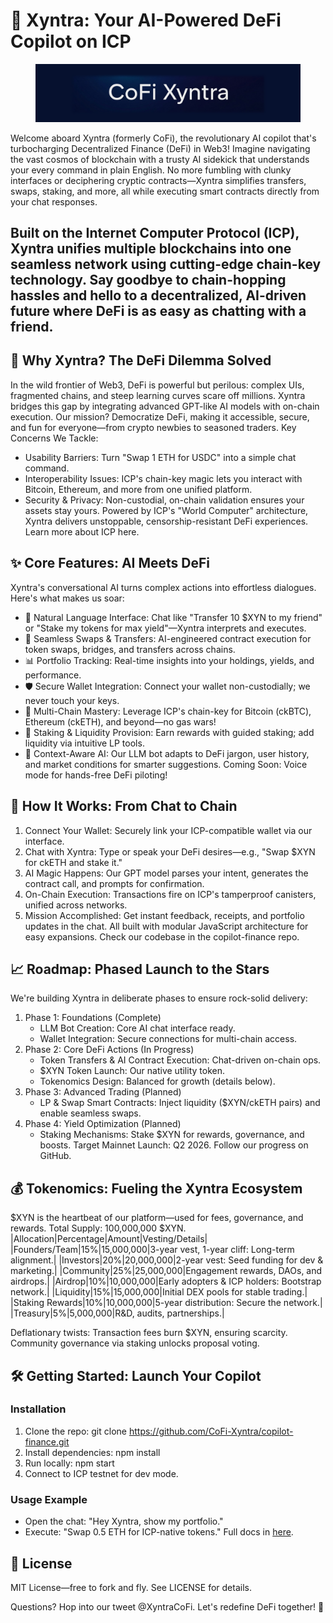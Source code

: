 # 🚀 Xyntra: Your AI-Powered DeFi Copilot on ICP

<figure><img src=".gitbook/assets/d44.png" alt=""><figcaption></figcaption></figure>

Welcome aboard Xyntra (formerly CoFi), the revolutionary AI copilot that's turbocharging Decentralized Finance (DeFi) in Web3! Imagine navigating the vast cosmos of blockchain with a trusty AI sidekick that understands your every command in plain English. No more fumbling with clunky interfaces or deciphering cryptic contracts—Xyntra simplifies transfers, swaps, staking, and more, all while executing smart contracts directly from your chat responses.

Built on the **Internet Computer Protocol (ICP)**, Xyntra unifies multiple blockchains into one seamless network using cutting-edge chain-key technology. Say goodbye to chain-hopping hassles and hello to a decentralized, AI-driven future where DeFi is as easy as chatting with a friend.
---

## 🌌 Why Xyntra? The DeFi Dilemma Solved
In the wild frontier of Web3, DeFi is powerful but perilous: complex UIs, fragmented chains, and steep learning curves scare off millions. Xyntra bridges this gap by integrating advanced GPT-like AI models with on-chain execution. Our mission? Democratize DeFi, making it accessible, secure, and fun for everyone—from crypto newbies to seasoned traders.
Key Concerns We Tackle:
- Usability Barriers: Turn "Swap 1 ETH for USDC" into a simple chat command.
- Interoperability Issues: ICP's chain-key magic lets you interact with Bitcoin, Ethereum, and more from one unified platform.
- Security & Privacy: Non-custodial, on-chain validation ensures your assets stay yours.
Powered by ICP's "World Computer" architecture, Xyntra delivers unstoppable, censorship-resistant DeFi experiences. Learn more about ICP here.

## ✨ Core Features: AI Meets DeFi
Xyntra's conversational AI turns complex actions into effortless dialogues. Here's what makes us soar:
- 💬 Natural Language Interface: Chat like "Transfer 10 $XYN to my friend" or "Stake my tokens for max yield"—Xyntra interprets and executes.
- 🔄 Seamless Swaps & Transfers: AI-engineered contract execution for token swaps, bridges, and transfers across chains.
- 📊 Portfolio Tracking: Real-time insights into your holdings, yields, and performance.
- 🛡️ Secure Wallet Integration: Connect your wallet non-custodially; we never touch your keys.
- 🔗 Multi-Chain Mastery: Leverage ICP's chain-key for Bitcoin (ckBTC), Ethereum (ckETH), and beyond—no gas wars!
- 🚀 Staking & Liquidity Provision: Earn rewards with guided staking; add liquidity via intuitive LP tools.
- 🧠 Context-Aware AI: Our LLM bot adapts to DeFi jargon, user history, and market conditions for smarter suggestions.
Coming Soon: Voice mode for hands-free DeFi piloting!

## 🛫 How It Works: From Chat to Chain
1. Connect Your Wallet: Securely link your ICP-compatible wallet via our interface.
2. Chat with Xyntra: Type or speak your DeFi desires—e.g., "Swap $XYN for ckETH and stake it."
3. AI Magic Happens: Our GPT model parses your intent, generates the contract call, and prompts for confirmation.
4. On-Chain Execution: Transactions fire on ICP's tamperproof canisters, unified across networks.
5. Mission Accomplished: Get instant feedback, receipts, and portfolio updates in the chat.
All built with modular JavaScript architecture for easy expansions. Check our codebase in the copilot-finance repo.

## 📈 Roadmap: Phased Launch to the Stars
We're building Xyntra in deliberate phases to ensure rock-solid delivery:
1. Phase 1: Foundations (Complete)
    - LLM Bot Creation: Core AI chat interface ready.
    - Wallet Integration: Secure connections for multi-chain access.
2. Phase 2: Core DeFi Actions (In Progress)
    - Token Transfers & AI Contract Execution: Chat-driven on-chain ops.
    - $XYN Token Launch: Our native utility token.
    - Tokenomics Design: Balanced for growth (details below).
3. Phase 3: Advanced Trading (Planned)
    - LP & Swap Smart Contracts: Inject liquidity ($XYN/ckETH pairs) and enable seamless swaps.
4. Phase 4: Yield Optimization (Planned)
    - Staking Mechanisms: Stake $XYN for rewards, governance, and boosts.
Target Mainnet Launch: Q2 2026. Follow our progress on GitHub.

## 💰 Tokenomics: Fueling the Xyntra Ecosystem
$XYN is the heartbeat of our platform—used for fees, governance, and rewards. Total Supply: 100,000,000 $XYN.
|Allocation|Percentage|Amount|Vesting/Details|
|Founders/Team|15%|15,000,000|3-year vest, 1-year cliff: Long-term alignment.|
|Investors|20%|20,000,000|2-year vest: Seed funding for dev & marketing.|
|Community|25%|25,000,000|Engagement rewards, DAOs, and airdrops.|
|Airdrop|10%|10,000,000|Early adopters & ICP holders: Bootstrap network.|
|Liquidity|15%|15,000,000|Initial DEX pools for stable trading.|
|Staking Rewards|10%|10,000,000|5-year distribution: Secure the network.|
|Treasury|5%|5,000,000|R&D, audits, partnerships.|

Deflationary twists: Transaction fees burn $XYN, ensuring scarcity. Community governance via staking unlocks proposal voting.
## 🛠️ Getting Started: Launch Your Copilot
### **Installation**
1. Clone the repo: git clone https://github.com/CoFi-Xyntra/copilot-finance.git
2. Install dependencies: npm install
3. Run locally: npm start
4. Connect to ICP testnet for dev mode.

### **Usage Example**
- Open the chat: "Hey Xyntra, show my portfolio."
- Execute: "Swap 0.5 ETH for ICP-native tokens."
Full docs in [here](https://docs.cofi-xyntra.roracash.com/).

## 📜 License
MIT License—free to fork and fly. See LICENSE for details.

Questions? Hop into our tweet @XyntraCoFi. Let's redefine DeFi together! 🌟